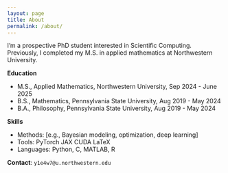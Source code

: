 ```yaml
---
layout: page
title: About
permalink: /about/
---
```


I’m a prospective PhD student interested in Scientific Computing. Previously, I completed my M.S. in applied mathematics at Northwestern University.

**Education**
- M.S., Applied Mathematics, Northwestern University, Sep 2024 - June 2025
- B.S., Mathematics, Pennsylvania State University, Aug 2019 - May 2024
- B.A., Philosophy, Pennsylvania State University, Aug 2019 - May 2024

**Skills**
- Methods: [e.g., Bayesian modeling, optimization, deep learning]
- Tools: PyTorch JAX CUDA LaTeX
- Languages: Python, C, MATLAB, R

**Contact**: `y1e4w7@u.northwestern.edu` 
